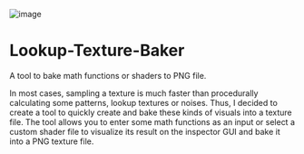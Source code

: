 ![image](https://user-images.githubusercontent.com/35713203/182944092-f4e4460d-99e9-40b0-8117-a6bf9eda4b3e.png)

# Lookup-Texture-Baker
A tool to bake math functions or shaders to PNG file.

<p>In most cases, sampling a texture is much faster than procedurally
calculating some patterns, lookup textures or noises. Thus, I decided 
to create a tool to quickly create and bake these kinds of visuals
into a texture file. The tool allows you to enter some math functions
as an input or select a custom shader file to visualize its result on
the inspector GUI and bake it into a PNG texture file.</p>
